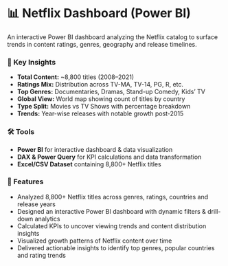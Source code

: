<h1>📊 Netflix Dashboard (Power BI)</h1>

<p>
  An interactive Power BI dashboard analyzing the Netflix catalog to surface trends in
  content ratings, genres, geography and release timelines.
</p>

<h3>🔎 Key Insights</h3>
<ul>
  <li><b>Total Content:</b> ~8,800 titles (2008–2021)</li>
  <li><b>Ratings Mix:</b> Distribution across TV-MA, TV-14, PG, R, etc.</li>
  <li><b>Top Genres:</b> Documentaries, Dramas, Stand-up Comedy, Kids’ TV</li>
  <li><b>Global View:</b> World map showing count of titles by country</li>
  <li><b>Type Split:</b> Movies vs TV Shows with percentage breakdown</li>
  <li><b>Trends:</b> Year-wise releases with notable growth post-2015</li>
</ul>

<h3>🛠 Tools</h3>
<ul>
  <li><b>Power BI</b> for interactive dashboard & data visualization</li>
  <li><b>DAX & Power Query</b> for KPI calculations and data transformation</li>
  <li><b>Excel/CSV Dataset</b> containing 8,800+ Netflix titles</li>
</ul>

<h3>📝 Features</h3>
<ul>
  <li>Analyzed 8,800+ Netflix titles across genres, ratings, countries and release years</li>
  <li>Designed an interactive Power BI dashboard with dynamic filters & drill-down analytics</li>
  <li>Calculated KPIs to uncover viewing trends and content distribution insights</li>
  <li>Visualized growth patterns of Netflix content over time</li>
  <li>Delivered actionable insights to identify top genres, popular countries and rating trends</li>
</ul>

